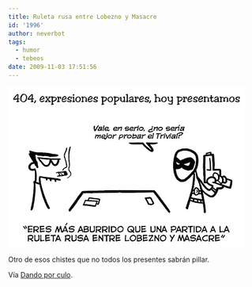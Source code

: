 ```yaml
---
title: Ruleta rusa entre Lobezno y Masacre
id: '1996'
author: neverbot
tags:
  - humor
  - tebeos
date: 2009-11-03 17:51:56
---
```


![200911031751.jpg](./ruleta-rusa-entre-lobezno-y-masacre/200911031751.jpg)

Otro de esos chistes que no todos los presentes sabrán pillar.

Vía [Dando por culo](http://dandoporculo.com/post/194181515).
